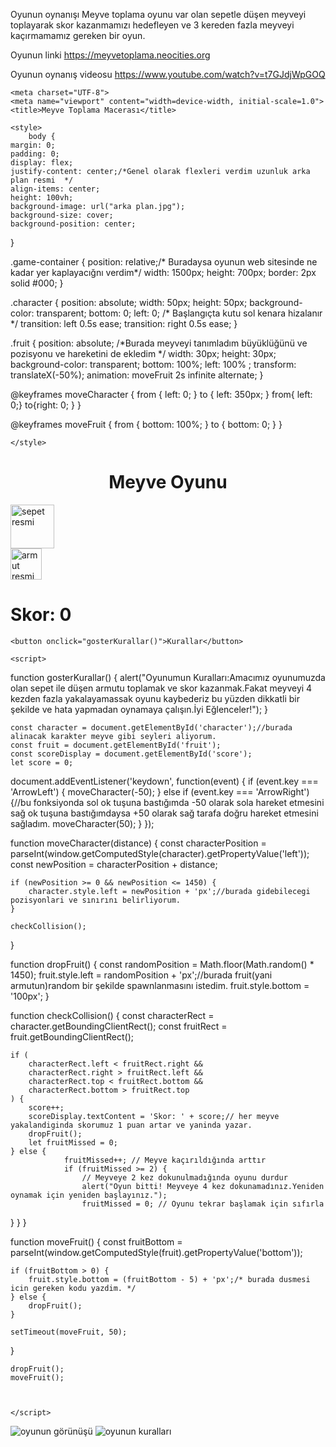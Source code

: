 Oyunun oynanışı
Meyve toplama oyunu var olan sepetle düşen meyveyi toplayarak skor kazanmamızı hedefleyen ve 3 kereden fazla meyveyi kaçırmamamız gereken bir oyun.


Oyunun linki
https://meyvetoplama.neocities.org

Oyunun oynanış videosu
https://www.youtube.com/watch?v=t7GJdjWpGOQ





<!DOCTYPE html>
<html lang="tr">
<head>
    
    <meta charset="UTF-8">
    <meta name="viewport" content="width=device-width, initial-scale=1.0">
    <title>Meyve Toplama Macerası</title>
  
    <style>
        body {
    margin: 0;
    padding: 0;
    display: flex;
    justify-content: center;/*Genel olarak flexleri verdim uzunluk arka plan resmi  */
    align-items: center;
    height: 100vh;
    background-image: url("arka plan.jpg");
    background-size: cover;
    background-position: center;
}

.game-container {
    position: relative;/* Buradaysa oyunun web sitesinde ne kadar yer kaplayacığnı verdim*/
    width: 1500px;
    height: 700px;
    border: 2px solid #000;
}

.character {
    position: absolute;
    width: 50px;
    height: 50px;
    background-color: transparent;
    bottom: 0;
    left: 0;
    /* Başlangıçta kutu sol kenara hizalanır */
    transition: left 0.5s ease;
    transition: right 0.5s ease;
}

.fruit {
    position: absolute; /*Burada meyveyi tanımladım büyüklüğünü ve pozisyonu ve hareketini de ekledim */
    width: 30px;
    height: 30px;
    background-color: transparent;
    bottom: 100%;
    left: 100%  ;
    transform: translateX(-50%);
    animation: moveFruit 2s infinite alternate;
}

@keyframes moveCharacter {
    from { left: 0; }
    to { left: 350px; }
    from{ left: 0;}
    to{right: 0; }
}

@keyframes moveFruit {
    from { bottom: 100%; }
    to { bottom: 0; }
}


    </style>
</head>
<body>
    <h1 align="center">Meyve Oyunu</h1>
    <div class="game-container">
        <div class="character" id="character"><!-- Burada classları yazdım sepet.png resmininin büyüklüğünü ve uzunluğunu yazdım -->
            <img src="sepet.png" alt="sepet resmi" width="70" height="70"> 
        </div>
        <div class="fruit" id="fruit">
            <img src="armut.png" alt="armut resmi" width="50" height="50" ><!-- Aynı şekilde armut.png resmi içinde geçerli bir şekilde yine yazdım. -->
        </div>
    </div>
    <div class="score" id="score"><h1>Skor: 0</h1></div>
    <div id="oyun-alani">
        <div id="kutu"></div>
    </div>
    
    
    <button onclick="gosterKurallar()">Kurallar</button>

    <script>

function gosterKurallar() {
            alert("Oyunumun Kuralları:Amacımız oyunumuzda olan sepet ile düşen armutu toplamak ve skor kazanmak.Fakat meyveyi 4 kezden fazla yakalayamassak oyunu kaybederiz bu yüzden dikkatli bir şekilde ve hata yapmadan oynamaya çalışın.İyi Eğlenceler!");
        }

    const character = document.getElementById('character');//burada alinacak karakter meyve gibi seyleri aliyorum.
    const fruit = document.getElementById('fruit');
    const scoreDisplay = document.getElementById('score');
    let score = 0;

document.addEventListener('keydown', function(event) {
    if (event.key === 'ArrowLeft') {
        moveCharacter(-50);
    } else if (event.key === 'ArrowRight') {//bu fonksiyonda sol ok tuşuna bastığımda -50 olarak sola hareket etmesini sağ ok tuşuna bastığımdaysa +50 olarak sağ tarafa doğru hareket etmesini sağladım.
        moveCharacter(50);
    }
});

function moveCharacter(distance) {
    const characterPosition = parseInt(window.getComputedStyle(character).getPropertyValue('left'));
    const newPosition = characterPosition + distance;

    if (newPosition >= 0 && newPosition <= 1450) {
        character.style.left = newPosition + 'px';//burada gidebilecegi pozisyonlari ve sınırını belirliyorum.
    }

    checkCollision();
}

function dropFruit() {
    const randomPosition = Math.floor(Math.random() * 1450);
    fruit.style.left = randomPosition + 'px';//burada fruit(yani armutun)random bir şekilde spawnlanmasını istedim.
    fruit.style.bottom = '100px';
}

function checkCollision() {
    const characterRect = character.getBoundingClientRect();
    const fruitRect = fruit.getBoundingClientRect();

    if (
        characterRect.left < fruitRect.right &&
        characterRect.right > fruitRect.left &&
        characterRect.top < fruitRect.bottom &&
        characterRect.bottom > fruitRect.top
    ) {
        score++;
        scoreDisplay.textContent = 'Skor: ' + score;// her meyve yakalandiginda skorumuz 1 puan artar ve yaninda yazar.
        dropFruit();
        let fruitMissed = 0;
    } else {
                fruitMissed++; // Meyve kaçırıldığında arttır
                if (fruitMissed >= 2) {
                    // Meyveye 2 kez dokunulmadığında oyunu durdur
                    alert("Oyun bitti! Meyveye 4 kez dokunamadınız.Yeniden oynamak için yeniden başlayınız.");
                    fruitMissed = 0; // Oyunu tekrar başlamak için sıfırla
}
    }
}


function moveFruit() {
    const fruitBottom = parseInt(window.getComputedStyle(fruit).getPropertyValue('bottom'));
    
    if (fruitBottom > 0) {
        fruit.style.bottom = (fruitBottom - 5) + 'px';/* burada dusmesi icin gereken kodu yazdim. */
    } else {
        dropFruit();
    }

    setTimeout(moveFruit, 50);
}

    dropFruit();
    moveFruit();



    </script>



</body>
</html>






![oyunun görünüşü](https://github.com/AchmetAmet1/Java-script-Proje/assets/168425092/c44875cf-3ee1-44e1-9df0-fe452c368c82)
![oyunun kuralları](https://github.com/AchmetAmet1/Java-script-Proje/assets/168425092/3136761f-0e04-4319-aa3d-28ea5d5d65fd)
